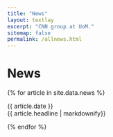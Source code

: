 ```yaml
---
title: "News"
layout: textlay
excerpt: "CNN group at UoM."
sitemap: false
permalink: /allnews.html
---
```


# News

{% for article in site.data.news %}
<p>{{ article.date }} <br> {{ article.headline | markdownify}}</p>
{% endfor %}
